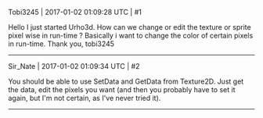 Tobi3245 | 2017-01-02 01:09:28 UTC | #1

Hello
I just started Urho3d. How can we change or edit the texture or sprite pixel wise in run-time ?
Basically i want to change the color of certain pixels in run-time.
Thank you,
tobi3245

-------------------------

Sir_Nate | 2017-01-02 01:09:34 UTC | #2

You should be able to use SetData and GetData from Texture2D. Just get the data, edit the pixels you want (and then you probably have to set it again, but I'm not certain, as I've never tried it).

-------------------------


